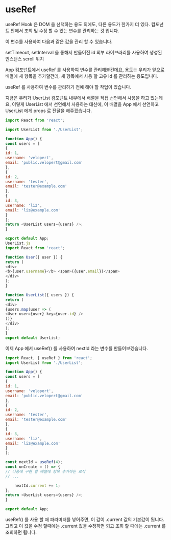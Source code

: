 # useRef

useRef Hook 은 DOM 을 선택하는 용도 외에도, 다른 용도가 한가지 더 있다. 
컴포넌트 안에서 조회 및 수정 할 수 있는 변수를 관리하는 것 입니다.



이 변수를 사용하여 다음과 같은 값을 관리 할 수 있습니다.

setTimeout, setInterval 을 통해서 만들어진 id
외부 라이브러리를 사용하여 생성된 인스턴스
scroll 위치

App 컴포넌트에서 useRef 를 사용하여 변수를 관리해볼건데요, 
용도는 우리가 앞으로 배열에 새 항목을 추가할건데, 새 항목에서 사용 할 고유 id 를 관리하는 용도입니다.

useRef 를 사용하여 변수를 관리하기 전에 해야 할 작업이 있습니다.

지금은 우리가 UserList 컴포넌트 내부에서 배열을 직접 선언해서 사용을 하고 있는데요, 이렇게 UserList 에서 선언해서 사용하는 대신에, 이 배열을 App 에서 선언하고 UserList 에게 props 로 전달을 해주겠습니다.

```App.js
import React from 'react';

import UserList from './UserList';

function App() {
const users = [
{
id: 1,
username: 'velopert',
email: 'public.velopert@gmail.com'
},
{
id: 2,
username: 'tester',
email: 'tester@example.com'
},
{
id: 3,
username: 'liz',
email: 'liz@example.com'
}
];
return <UserList users={users} />;
}

export default App;
UserList.js
import React from 'react';

function User({ user }) {
return (
<div>
<b>{user.username}</b> <span>({user.email})</span>
</div>
);
}

function UserList({ users }) {
return (
<div>
{users.map(user => (
<User user={user} key={user.id} />
))}
</div>
);
}
export default UserList;
```
이제 App 에서 useRef() 를 사용하여 nextId 라는 변수를 만들어보겠습니다.

```App.js
import React, { useRef } from 'react';
import UserList from './UserList';

function App() {
const users = [
{
id: 1,
username: 'velopert',
email: 'public.velopert@gmail.com'
},
{
id: 2,
username: 'tester',
email: 'tester@example.com'
},
{
id: 3,
username: 'liz',
email: 'liz@example.com'
}
];

const nextId = useRef(4);
const onCreate = () => {
// 나중에 구현 할 배열에 항목 추가하는 로직
// ...

    nextId.current += 1;
};
return <UserList users={users} />;
}

export default App;
```


useRef() 를 사용 할 때 파라미터를 넣어주면, 이 값이 .current 값의 기본값이 됩니다.
그리고 이 값을 수정 할때에는 .current 값을 수정하면 되고 조회 할 때에는 .current 를 조회하면 됩니다.
